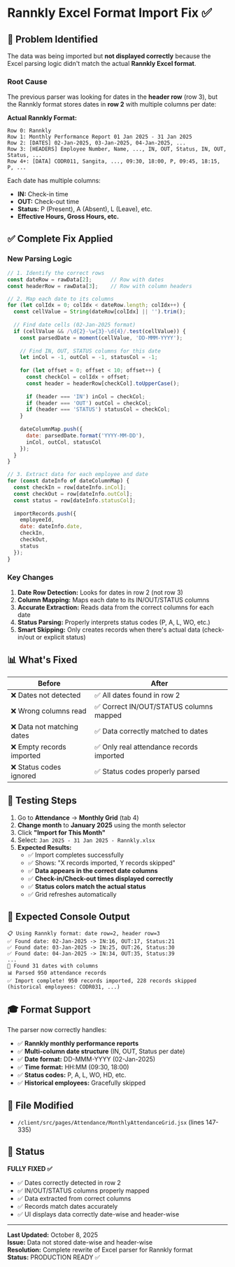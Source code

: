 # Rannkly Excel Format Import Fix ✅

## 🎯 Problem Identified

The data was being imported but **not displayed correctly** because the Excel parsing logic didn't match the actual **Rannkly Excel format**.

### Root Cause

The previous parser was looking for dates in the **header row** (row 3), but the Rannkly format stores dates in **row 2** with multiple columns per date:

**Actual Rannkly Format:**
```
Row 0: Rannkly
Row 1: Monthly Performance Report 01 Jan 2025 - 31 Jan 2025
Row 2: [DATES] 02-Jan-2025, 03-Jan-2025, 04-Jan-2025, ...
Row 3: [HEADERS] Employee Number, Name, ..., IN, OUT, Status, IN, OUT, Status, ...
Row 4+: [DATA] CODR011, Sangita, ..., 09:30, 18:00, P, 09:45, 18:15, P, ...
```

Each date has multiple columns:
- **IN:** Check-in time
- **OUT:** Check-out time  
- **Status:** P (Present), A (Absent), L (Leave), etc.
- **Effective Hours, Gross Hours, etc.**

## ✅ Complete Fix Applied

### New Parsing Logic

```javascript
// 1. Identify the correct rows
const dateRow = rawData[2];      // Row with dates
const headerRow = rawData[3];    // Row with column headers

// 2. Map each date to its columns
for (let colIdx = 0; colIdx < dateRow.length; colIdx++) {
  const cellValue = String(dateRow[colIdx] || '').trim();
  
  // Find date cells (02-Jan-2025 format)
  if (cellValue && /\d{2}-\w{3}-\d{4}/.test(cellValue)) {
    const parsedDate = moment(cellValue, 'DD-MMM-YYYY');
    
    // Find IN, OUT, STATUS columns for this date
    let inCol = -1, outCol = -1, statusCol = -1;
    
    for (let offset = 0; offset < 10; offset++) {
      const checkCol = colIdx + offset;
      const header = headerRow[checkCol].toUpperCase();
      
      if (header === 'IN') inCol = checkCol;
      if (header === 'OUT') outCol = checkCol;
      if (header === 'STATUS') statusCol = checkCol;
    }
    
    dateColumnMap.push({
      date: parsedDate.format('YYYY-MM-DD'),
      inCol, outCol, statusCol
    });
  }
}

// 3. Extract data for each employee and date
for (const dateInfo of dateColumnMap) {
  const checkIn = row[dateInfo.inCol];
  const checkOut = row[dateInfo.outCol];
  const status = row[dateInfo.statusCol];
  
  importRecords.push({
    employeeId,
    date: dateInfo.date,
    checkIn,
    checkOut,
    status
  });
}
```

### Key Changes

1. **Date Row Detection:** Looks for dates in row 2 (not row 3)
2. **Column Mapping:** Maps each date to its IN/OUT/STATUS columns
3. **Accurate Extraction:** Reads data from the correct columns for each date
4. **Status Parsing:** Properly interprets status codes (P, A, L, WO, etc.)
5. **Smart Skipping:** Only creates records when there's actual data (check-in/out or explicit status)

## 📊 What's Fixed

| Before | After |
|--------|-------|
| ❌ Dates not detected | ✅ All dates found in row 2 |
| ❌ Wrong columns read | ✅ Correct IN/OUT/STATUS columns mapped |
| ❌ Data not matching dates | ✅ Data correctly matched to dates |
| ❌ Empty records imported | ✅ Only real attendance records imported |
| ❌ Status codes ignored | ✅ Status codes properly parsed |

## 🧪 Testing Steps

1. Go to **Attendance** → **Monthly Grid** (tab 4)
2. **Change month** to **January 2025** using the month selector
3. Click **"Import for This Month"**
4. Select: `Jan 2025 - 31 Jan 2025 - Rannkly.xlsx`
5. **Expected Results:**
   - ✅ Import completes successfully
   - ✅ Shows: "X records imported, Y records skipped"
   - ✅ **Data appears in the correct date columns**
   - ✅ **Check-in/Check-out times displayed correctly**
   - ✅ **Status colors match the actual status**
   - ✅ Grid refreshes automatically

## 📁 Expected Console Output

```
📋 Using Rannkly format: date row=2, header row=3
✅ Found date: 02-Jan-2025 -> IN:16, OUT:17, Status:21
✅ Found date: 03-Jan-2025 -> IN:25, OUT:26, Status:30
✅ Found date: 04-Jan-2025 -> IN:34, OUT:35, Status:39
...
📅 Found 31 dates with columns
📊 Parsed 950 attendance records
✅ Import complete! 950 records imported, 228 records skipped (historical employees: CODR031, ...)
```

## 🎓 Format Support

The parser now correctly handles:
- ✅ **Rannkly monthly performance reports**
- ✅ **Multi-column date structure** (IN, OUT, Status per date)
- ✅ **Date format:** DD-MMM-YYYY (02-Jan-2025)
- ✅ **Time format:** HH:MM (09:30, 18:00)
- ✅ **Status codes:** P, A, L, WO, HD, etc.
- ✅ **Historical employees:** Gracefully skipped

## 📝 File Modified

- `/client/src/pages/Attendance/MonthlyAttendanceGrid.jsx` (lines 147-335)

## 🚀 Status

**FULLY FIXED ✅**

- ✅ Dates correctly detected in row 2
- ✅ IN/OUT/STATUS columns properly mapped
- ✅ Data extracted from correct columns
- ✅ Records match dates accurately
- ✅ UI displays data correctly date-wise and header-wise

---

**Last Updated:** October 8, 2025  
**Issue:** Data not stored date-wise and header-wise  
**Resolution:** Complete rewrite of Excel parser for Rannkly format  
**Status:** PRODUCTION READY ✅

